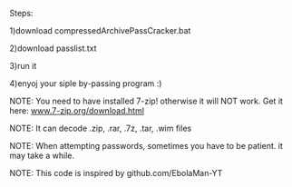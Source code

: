 Steps:

1)download compressedArchivePassCracker.bat

2)download passlist.txt

3)run it

4)enyoj your siple by-passing program :)



NOTE: You need to have installed 7-zip! otherwise it will NOT work.
Get it here: www.7-zip.org/download.html

NOTE: It can decode .zip, .rar, .7z, .tar, .wim files

NOTE: When attempting passwords, sometimes you have to be patient. it may take a while.

NOTE: This code is inspired by github.com/EbolaMan-YT
